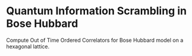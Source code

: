 # Quantum Information Scrambling in Bose Hubbard 
Compute Out of Time Ordered Correlators for Bose Hubbard model on a hexagonal lattice.

